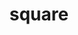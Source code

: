 ---
title: "square"
cc-type: shape
hashtag: square
type-of:
  - rhombus
tags:
  - rhombus
  - geometry
---